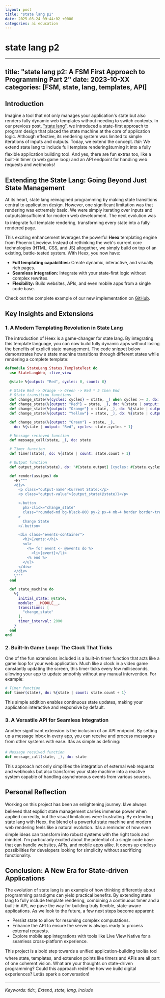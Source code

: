 ```yaml
---
layout: post
title: "state lang p2"
date: 2025-03-24 09:44:02 +0000
categories: ai education
---
```

# state lang p2
---
title: "state lang p2: A FSM First Approach to Programming Part 2"
date: 2023-10-XX
categories: [FSM, state, lang, templates, API]
---

## Introduction

Imagine a tool that not only manages your application's state but also renders fully dynamic web templates without needing to switch contexts. In our previous post, ["state lang"](https://tombers.github.io/oblique-angles/ai/education/2025/03/23/state-lang.html), we introduced a state-first approach to program design that placed the state machine at the core of application logic. Although effective, its rendering system was limited to simple iterations of inputs and outputs. Today, we extend the concept. *tldr:* We extend state lang to include full template renderingâturning it into a fully flexible application building tool. And yes, there are fun extras too, like a built-in timer (a web game loop) and an API endpoint for handling web requests and webhooks!

## Extending the State Lang: Going Beyond Just State Management

At its heart, state lang reimagined programming by making state transitions central to application design. However, one significant limitation was that rendering was extremely basic. We were simply iterating over inputs and outputsâinsufficient for modern web development. The next evolution was to integrate full template rendering, transforming every state into a fully rendered page.

This exciting enhancement leverages the powerful **Heex** templating engine from Phoenix Liveview. Instead of rethinking the web's current core technologies (HTML, CSS, and JS) altogether, we simply build on top of an existing, battle-tested system. With Heex, you now have:

- **Full templating capabilities:** Create dynamic, interactive, and visually rich pages.
- **Seamless integration:** Integrate with your state-first logic without complex rewrites.
- **Flexibility:** Build websites, APIs, and even mobile apps from a single code base.

Check out the complete example of our new implementation on [GitHub](https://github.com/TomBers/state_lang).

## Key Insights and Extensions

### 1. A Modern Templating Revolution in State Lang

The introduction of Heex is a game-changer for state lang. By integrating this template language, you can now build fully dynamic apps without losing the benefits of explicit state management. The code snippet below demonstrates how a state machine transitions through different states while rendering a complete template:

```elixir
defmodule StateLang.States.TemplateTest do
  use StateLangWeb, :live_view

  @state %{output: "Red", cycles: 0, count: 0}

  # State Red -> Orange -> Green -> Red * 5 then End
  # State transition functions
  def change_state(%{cycles: cycles} = state, _) when cycles >= 3, do: %{state | output: "END"}
  def change_state(%{output: "Red"} = state, _), do: %{state | output: "Orange"}
  def change_state(%{output: "Orange"} = state, _), do: %{state | output: "Yellow"}
  def change_state(%{output: "Yellow"} = state, _), do: %{state | output: "Green"}

  def change_state(%{output: "Green"} = state, _),
    do: %{state | output: "Red", cycles: state.cycles + 1}

  # Message recieved function
  def message_call(state, _), do: state

  # Timer function
  def timer(state), do: %{state | count: state.count + 1}

  # Output function
  def output_state(state), do: "#{state.output} [cycles: #{state.cycles}] count: #{state.count}"

  def render(assigns) do
    ~H\"""
    <div>
      <p class="output-name">Current State:</p>
      <p class="output-value">{output_state(@state)}</p>

      <.button
        phx-click="change_state"
        class="rounded-md bg-black-800 py-2 px-4 mb-4 border border-transparent text-center text-sm transition-all shadow-md hover:shadow-lg focus:bg-slate-700 focus:shadow-none active:bg-slate-700 hover:bg-slate-700 active:shadow-none disabled:pointer-events-none disabled:opacity-50 disabled:shadow-none ml-2"
      >
        Change State
      </.button>

      <div class="events-container">
        <h1>Events:</h1>
        <ul>
          <%= for event <- @events do %>
            <li>{event}</li>
          <% end %>
        </ul>
      </div>
    </div>
    \"""
  end

  def state_machine do
    %{
      initial_state: @state,
      module: __MODULE__,
      transitions: [
        "change_state"
      ],
      timer_interval: 2000
    }
  end
end
```

### 2. Built-In Game Loop: The Clock That Ticks

One of the fun extensions included is a built-in timer function that acts like a game loop for your web application. Much like a clock in a video game constantly updating the screen, this timer ticks every few milliseconds, allowing your app to update smoothly without any manual intervention. For example:

```elixir
# Timer function
def timer(state), do: %{state | count: state.count + 1}
```

This simple addition enables continuous state updates, making your application interactive and responsive by default.

### 3. A Versatile API for Seamless Integration

Another significant extension is the inclusion of an API endpoint. By setting up a message inbox in every app, you can receive and process messages from other systems with ease. Itâs as simple as defining:

```elixir
# Message received function
def message_call(state, _), do: state
```

This approach not only simplifies the integration of external web requests and webhooks but also transforms your state machine into a reactive system capable of handling asynchronous events from various sources.

## Personal Reflection

Working on this project has been an enlightening journey. Iâve always believed that explicit state management carries immense power when applied correctly, but the visual limitations were frustrating. By extending state lang with Heex, the blend of a powerful state machine and modern web rendering feels like a natural evolution. Itâs a reminder of how even simple ideas can transform into robust systems with the right tools and mindset. I'm particularly excited about the potential of a single code base that can handle websites, APIs, and mobile apps alike. It opens up endless possibilities for developers looking for simplicity without sacrificing functionality.

## Conclusion: A New Era for State-driven Applications

The evolution of state lang is an example of how thinking differently about programming paradigms can yield practical benefits. By extending state lang to fully include template rendering, combining a continuous timer and a built-in API, we pave the way for building truly flexible, state-aware applications. As we look to the future, a few next steps become apparent:

- Persist state to allow for resuming complex computations.
- Enhance the API to ensure the server is always ready to process external requests.
- Explore mobile app integrations with tools like Live View Native for a seamless cross-platform experience.

This project is a bold step towards a unified application-building toolâa tool where state, templates, and extension points like timers and APIs are all part of one coherent vision. What are your thoughts on state-driven programming? Could this approach redefine how we build digital experiences? Letâs spark a conversation!

---

*Keywords: tldr:, Extend, state, lang, include*
